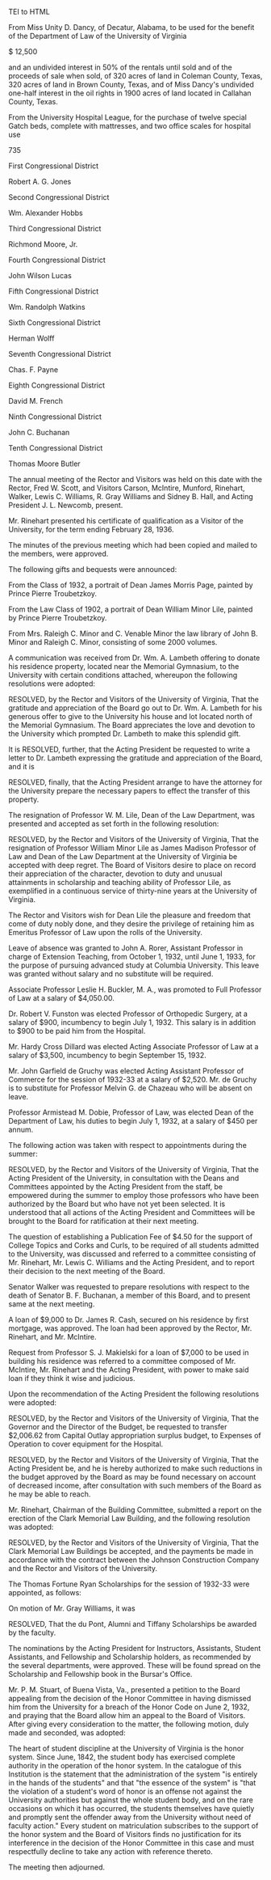  TEI to HTML

From Miss Unity D. Dancy, of Decatur, Alabama, to be used for the benefit of the Department of Law of the University of Virginia

$ 12,500

and an undivided interest in 50% of the rentals until sold and of the proceeds of sale when sold, of 320 acres of land in Coleman County, Texas, 320 acres of land in Brown County, Texas, and of Miss Dancy's undivided one-half interest in the oil rights in 1900 acres of land located in Callahan County, Texas.

From the University Hospital League, for the purchase of twelve special Gatch beds, complete with mattresses, and two office scales for hospital use

735

First Congressional District

Robert A. G. Jones

Second Congressional District

Wm. Alexander Hobbs

Third Congressional District

Richmond Moore, Jr.

Fourth Congressional District

John Wilson Lucas

Fifth Congressional District

Wm. Randolph Watkins

Sixth Congressional District

Herman Wolff

Seventh Congressional District

Chas. F. Payne

Eighth Congressional District

David M. French

Ninth Congressional District

John C. Buchanan

Tenth Congressional District

Thomas Moore Butler

The annual meeting of the Rector and Visitors was held on this date with the Rector, Fred W. Scott, and Visitors Carson, McIntire, Munford, Rinehart, Walker, Lewis C. Williams, R. Gray Williams and Sidney B. Hall, and Acting President J. L. Newcomb, present.

Mr. Rinehart presented his certificate of qualification as a Visitor of the University, for the term ending February 28, 1936.

The minutes of the previous meeting which had been copied and mailed to the members, were approved.

The following gifts and bequests were announced:

From the Class of 1932, a portrait of Dean James Morris Page, painted by Prince Pierre Troubetzkoy.

From the Law Class of 1902, a portrait of Dean William Minor Lile, painted by Prince Pierre Troubetzkoy.

From Mrs. Raleigh C. Minor and C. Venable Minor the law library of John B. Minor and Raleigh C. Minor, consisting of some 2000 volumes.

A communication was received from Dr. Wm. A. Lambeth offering to donate his residence property, located near the Memorial Gymnasium, to the University with certain conditions attached, whereupon the following resolutions were adopted:

RESOLVED, by the Rector and Visitors of the University of Virginia, That the gratitude and appreciation of the Board go out to Dr. Wm. A. Lambeth for his generous offer to give to the University his house and lot located north of the Memorial Gymnasium. The Board appreciates the love and devotion to the University which prompted Dr. Lambeth to make this splendid gift.

It is RESOLVED, further, that the Acting President be requested to write a letter to Dr. Lambeth expressing the gratitude and appreciation of the Board, and it is

RESOLVED, finally, that the Acting President arrange to have the attorney for the University prepare the necessary papers to effect the transfer of this property.

The resignation of Professor W. M. Lile, Dean of the Law Department, was presented and accepted as set forth in the following resolution:

RESOLVED, by the Rector and Visitors of the University of Virginia, That the resignation of Professor William Minor Lile as James Madison Professor of Law and Dean of the Law Department at the University of Virginia be accepted with deep regret. The Board of Visitors desire to place on record their appreciation of the character, devotion to duty and unusual attainments in scholarship and teaching ability of Professor Lile, as exemplified in a continuous service of thirty-nine years at the University of Virginia.

The Rector and Visitors wish for Dean Lile the pleasure and freedom that come of duty nobly done, and they desire the privilege of retaining him as Emeritus Professor of Law upon the rolls of the University.

Leave of absence was granted to John A. Rorer, Assistant Professor in charge of Extension Teaching, from October 1, 1932, until June 1, 1933, for the purpose of pursuing advanced study at Columbia University. This leave was granted without salary and no substitute will be required.

Associate Professor Leslie H. Buckler, M. A., was promoted to Full Professor of Law at a salary of $4,050.00.

Dr. Robert V. Funston was elected Professor of Orthopedic Surgery, at a salary of $900, incumbency to begin July 1, 1932. This salary is in addition to $900 to be paid him from the Hospital.

Mr. Hardy Cross Dillard was elected Acting Associate Professor of Law at a salary of $3,500, incumbency to begin September 15, 1932.

Mr. John Garfield de Gruchy was elected Acting Assistant Professor of Commerce for the session of 1932-33 at a salary of $2,520. Mr. de Gruchy is to substitute for Professor Melvin G. de Chazeau who will be absent on leave.

Professor Armistead M. Dobie, Professor of Law, was elected Dean of the Department of Law, his duties to begin July 1, 1932, at a salary of $450 per annum.

The following action was taken with respect to appointments during the summer:

RESOLVED, by the Rector and Visitors of the University of Virginia, That the Acting President of the University, in consultation with the Deans and Committees appointed by the Acting President from the staff, be empowered during the summer to employ those professors who have been authorized by the Board but who have not yet been selected. It is understood that all actions of the Acting President and Committees will be brought to the Board for ratification at their next meeting.

The question of establishing a Publication Fee of $4.50 for the support of College Topics and Corks and Curls, to be required of all students admitted to the University, was discussed and referred to a committee consisting of Mr. Rinehart, Mr. Lewis C. Williams and the Acting President, and to report their decision to the next meeting of the Board.

Senator Walker was requested to prepare resolutions with respect to the death of Senator B. F. Buchanan, a member of this Board, and to present same at the next meeting.

A loan of $9,000 to Dr. James R. Cash, secured on his residence by first mortgage, was approved. The loan had been approved by the Rector, Mr. Rinehart, and Mr. McIntire.

Request from Professor S. J. Makielski for a loan of $7,000 to be used in building his residence was referred to a committee composed of Mr. McIntire, Mr. Rinehart and the Acting President, with power to make said loan if they think it wise and judicious.

Upon the recommendation of the Acting President the following resolutions were adopted:

RESOLVED, by the Rector and Visitors of the University of Virginia, That the Governor and the Director of the Budget, be requested to transfer $2,006.62 from Capital Outlay appropriation surplus budget, to Expenses of Operation to cover equipment for the Hospital.

RESOLVED, by the Rector and Visitors of the University of Virginia, That the Acting President be, and he is hereby authorized to make such reductions in the budget approved by the Board as may be found necessary on account of decreased income, after consultation with such members of the Board as he may be able to reach.

Mr. Rinehart, Chairman of the Building Committee, submitted a report on the erection of the Clark Memorial Law Building, and the following resolution was adopted:

RESOLVED, by the Rector and Visitors of the University of Virginia, That the Clark Memorial Law Buildings be accepted, and the payments be made in accordance with the contract between the Johnson Construction Company and the Rector and Visitors of the University.

The Thomas Fortune Ryan Scholarships for the session of 1932-33 were appointed, as follows:

On motion of Mr. Gray Williams, it was

RESOLVED, That the du Pont, Alumni and Tiffany Scholarships be awarded by the faculty.

The nominations by the Acting President for Instructors, Assistants, Student Assistants, and Fellowship and Scholarship holders, as recommended by the several departments, were approved. These will be found spread on the Scholarship and Fellowship book in the Bursar's Office.

Mr. P. M. Stuart, of Buena Vista, Va., presented a petition to the Board appealing from the decision of the Honor Committee in having dismissed him from the University for a breach of the Honor Code on June 2, 1932, and praying that the Board allow him an appeal to the Board of Visitors. After giving every consideration to the matter, the following motion, duly made and seconded, was adopted:

The heart of student discipline at the University of Virginia is the honor system. Since June, 1842, the student body has exercised complete authority in the operation of the honor system. In the catalogue of this Institution is the statement that the administration of the system "is entirely in the hands of the students" and that "the essence of the system" is "that the violation of a student's word of honor is an offense not against the University authorities but against the whole student body, and on the rare occasions on which it has occurred, the students themselves have quietly and promptly sent the offender away from the University without need of faculty action." Every student on matriculation subscribes to the support of the honor system and the Board of Visitors finds no justification for its interference in the decision of the Honor Committee in this case and must respectfully decline to take any action with reference thereto.

The meeting then adjourned.